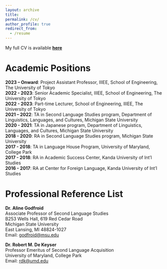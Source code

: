 ```yaml
---
layout: archive
title:
permalink: /cv/
author_profile: true
redirect_from:
  - /resume
---
```

My full CV is available [**here**](https://github.com/maieryo/research/blob/CV/CV_RyoMaie.pdf)
<br>

# Academic Positions
**2023 – Onward**: Project Assistant Professor, IIIEE, School of Engineering, The University of Tokyo<br>
**2022 - 2023**: Senior Academic Specialist, IIIEE, School of Engineering, The University of Tokyo<br>
**2022 - 2023**: Part-time Lecturer, School of Engineering, IIIEE, The University of Tokyo<br>
**2021 – 2022**: TA in Second Language Studies program, Department of Linguistics, Languages, and Cultures, Michigan State University<br>
**2020 - 2021**: TA in Japanese program, Department of Linguistics, Languages, and Cultures, Michigan State University<br>
**2018 - 2020**: RA in Second Language Studies program, Michigan State University<br>
**2017 - 2018**: TA in Language House Program, University of Maryland, College Park<br>
**2017 - 2018**: RA in Academic Success Center, Kanda University of Int’l Studies<br>
**2016 - 2017**: RA at Center for Foreign Language, Kanda University of Int’l Studies<br>

# Professional Reference List
**Dr. Aline Godfroid**<br>
Associate Professor of Second Language Studies<br>
B253 Wells Hall, 619 Red Cedar Road<br>
Michigan State University<br>
East Lansing, MI 48824-1027<br>
Email: godfroid@msu.edu<br>

**Dr. Robert M. De Keyser**<br>
Professor Emeritus of Second Language Acquisition<br>
University of Maryland, College Park<br>
Email: rdk@umd.edu<br>
